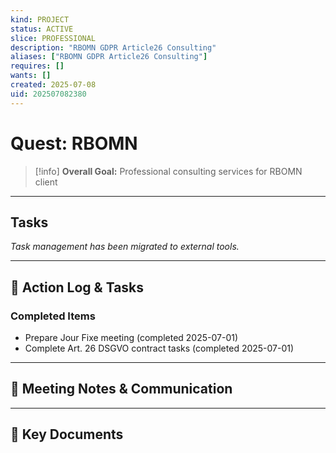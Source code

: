 ```yaml
---
kind: PROJECT
status: ACTIVE
slice: PROFESSIONAL
description: "RBOMN GDPR Article26 Consulting"
aliases: ["RBOMN GDPR Article26 Consulting"]
requires: []
wants: []
created: 2025-07-08
uid: 202507082380
---
```


# Quest: RBOMN

> [!info]
> **Overall Goal:** Professional consulting services for RBOMN client

---

## Tasks

*Task management has been migrated to external tools.*

---

## 📝 Action Log & Tasks

### Completed Items
- Prepare Jour Fixe meeting (completed 2025-07-01)
- Complete Art. 26 DSGVO contract tasks (completed 2025-07-01)

---
## 💬 Meeting Notes & Communication


---
## 📎 Key Documents
